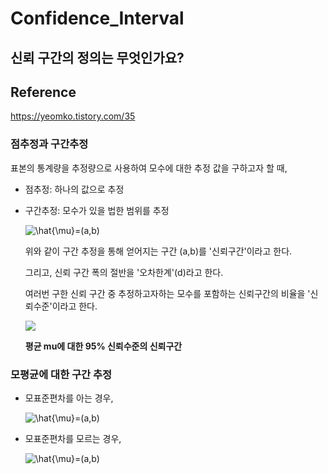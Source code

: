 # Confidence_Interval

## 신뢰 구간의 정의는 무엇인가요?

## Reference

<a href="https://yeomko.tistory.com/35">https://yeomko.tistory.com/35</a>

### 점추정과 구간추정

표본의 통계량을 추정량으로 사용하여 모수에 대한 추정 값을 구하고자 할 때,

* 점추정: 하나의 값으로 추정
* 구간추정: 모수가 있을 법한 범위를 추정

    <img src="https://latex.codecogs.com/svg.latex?\hat{\mu}=(a,b)" title="\hat{\mu}=(a,b)" />

    위와 같이 구간 추정을 통해 얻어지는 구간 (a,b)를 '신뢰구간'이라고 한다.

    그리고, 신뢰 구간 폭의 절반을 '오차한계'(d)라고 한다.

    여러번 구한 신뢰 구간 중 추정하고자하는 모수를 포함하는 신뢰구간의 비율을 '신뢰수준'이라고 한다.

    <div aligh="center">
    <img src="https://img1.daumcdn.net/thumb/R1280x0/?scode=mtistory2&fname=https%3A%2F%2Fblog.kakaocdn.net%2Fdn%2FciYlG7%2FbtqDyEZ80qV%2FiH9kusRgICOdUcyNauIkok%2Fimg.png" />
    <p><b>평균 mu에 대한 95% 신뢰수준의 신뢰구간</b></p>
    </div>

### 모평균에 대한 구간 추정

* 모표준편차를 아는 경우,

    <img src="https://latex.codecogs.com/svg.latex?(\bar{x}-z_{a/2}\frac{\sigma}{\sqrt{n}},\bar{x}+z_{a/2}\frac{\sigma}{\sqrt{n}})" title="\hat{\mu}=(a,b)" />

* 모표준편차를 모르는 경우,

    <img src="https://latex.codecogs.com/svg.latex?(\bar{x}-t_{a/2,n-1}\frac{s}{\sqrt{n}},\bar{x}+t_{a/2}\frac{s}{\sqrt{n}})" title="\hat{\mu}=(a,b)" />